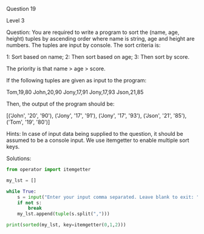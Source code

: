Question 19

Level 3

Question: You are required to write a program to sort the (name, age, 
height) tuples by ascending order where name is string, age and height 
are numbers. The tuples are input by console. The sort criteria is: 

1: Sort based on name; 
2: Then sort based on age; 
3: Then sort by score. 

The priority is that name > age > score. 

If the following tuples are given as input to the program: 

Tom,19,80 John,20,90 Jony,17,91 Jony,17,93 Json,21,85 

Then, the output of the program should be: 

[('John', '20', '90'), ('Jony', '17', '91'), ('Jony', '17', '93'), ('Json', '21', '85'), ('Tom', '19', '80')]

Hints: In case of input data being supplied to the question, 
it should be assumed to be a console input. 
We use itemgetter to enable multiple sort keys.

Solutions:

```python
from operator import itemgetter

my_lst = []

while True:
    s = input("Enter your input comma separated. Leave blank to exit: ")
    if not s:
        break
    my_lst.append(tuple(s.split(",")))

print(sorted(my_lst, key=itemgetter(0,1,2)))
```
